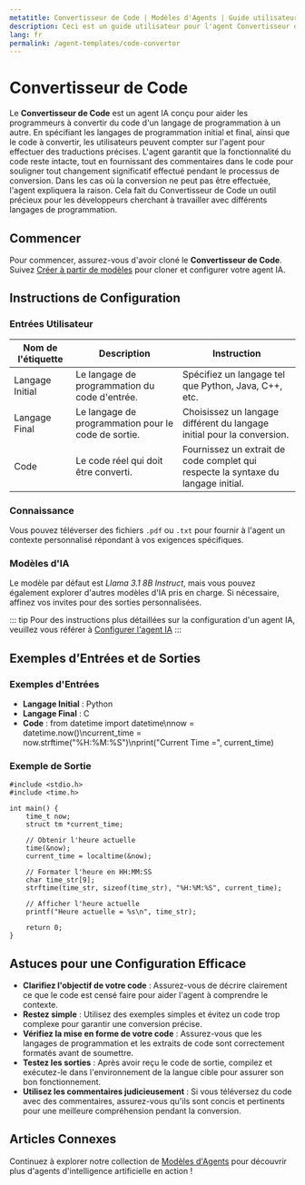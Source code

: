 ```yaml
---
metatitle: Convertisseur de Code | Modèles d'Agents | Guide utilisateur FabriXAI
description: Ceci est un guide utilisateur pour l'agent Convertisseur de Code, qui aide à convertir le code d'un langage de programmation à un autre tout en assurant la fonctionnalité.
lang: fr
permalink: /agent-templates/code-convertor
---
```


# Convertisseur de Code

Le **Convertisseur de Code** est un agent IA conçu pour aider les programmeurs à convertir du code d'un langage de programmation à un autre. En spécifiant les langages de programmation initial et final, ainsi que le code à convertir, les utilisateurs peuvent compter sur l'agent pour effectuer des traductions précises. L'agent garantit que la fonctionnalité du code reste intacte, tout en fournissant des commentaires dans le code pour souligner tout changement significatif effectué pendant le processus de conversion. Dans les cas où la conversion ne peut pas être effectuée, l'agent expliquera la raison. Cela fait du Convertisseur de Code un outil précieux pour les développeurs cherchant à travailler avec différents langages de programmation.

## Commencer

Pour commencer, assurez-vous d'avoir cloné le **Convertisseur de Code**. Suivez [Créer à partir de modèles](/fr-fr/create-from-templates/) pour cloner et configurer votre agent IA.

## Instructions de Configuration

### Entrées Utilisateur

| Nom de l'étiquette      | Description                                                     | Instruction                                                                              |
| ----------------------- | --------------------------------------------------------------- | ---------------------------------------------------------------------------------------- |
| Langage Initial         | Le langage de programmation du code d'entrée.                   | Spécifiez un langage tel que Python, Java, C++, etc.                                     |
| Langage Final           | Le langage de programmation pour le code de sortie.             | Choisissez un langage différent du langage initial pour la conversion.                   |
| Code                    | Le code réel qui doit être converti.                            | Fournissez un extrait de code complet qui respecte la syntaxe du langage initial.        |

### Connaissance

Vous pouvez téléverser des fichiers `.pdf` ou `.txt` pour fournir à l'agent un contexte personnalisé répondant à vos exigences spécifiques.

### Modèles d'IA

Le modèle par défaut est *Llama 3.1 8B Instruct*, mais vous pouvez également explorer d'autres modèles d'IA pris en charge. Si nécessaire, affinez vos invites pour des sorties personnalisées.

::: tip
Pour des instructions plus détaillées sur la configuration d'un agent IA, veuillez vous référer à [Configurer l'agent IA](/fr-fr/configurer-ai-agent/)
:::

## Exemples d’Entrées et de Sorties

### Exemples d'Entrées

- **Langage Initial** : Python
- **Langage Final** : C
- **Code** : from datetime import datetime\nnow = datetime.now()\ncurrent_time = now.strftime("%H:%M:%S")\nprint("Current Time =", current_time)

### Exemple de Sortie

```
#include <stdio.h>
#include <time.h>

int main() {
    time_t now;
    struct tm *current_time;

    // Obtenir l'heure actuelle
    time(&now);
    current_time = localtime(&now);

    // Formater l'heure en HH:MM:SS
    char time_str[9];
    strftime(time_str, sizeof(time_str), "%H:%M:%S", current_time);

    // Afficher l'heure actuelle
    printf("Heure actuelle = %s\n", time_str);

    return 0;
}
```

## Astuces pour une Configuration Efficace

- **Clarifiez l'objectif de votre code** : Assurez-vous de décrire clairement ce que le code est censé faire pour aider l'agent à comprendre le contexte.
- **Restez simple** : Utilisez des exemples simples et évitez un code trop complexe pour garantir une conversion précise.
- **Vérifiez la mise en forme de votre code** : Assurez-vous que les langages de programmation et les extraits de code sont correctement formatés avant de soumettre.
- **Testez les sorties** : Après avoir reçu le code de sortie, compilez et exécutez-le dans l'environnement de la langue cible pour assurer son bon fonctionnement.
- **Utilisez les commentaires judicieusement** : Si vous téléversez du code avec des commentaires, assurez-vous qu'ils sont concis et pertinents pour une meilleure compréhension pendant la conversion.

## Articles Connexes
Continuez à explorer notre collection de [Modèles d'Agents](/fr-fr/agent-templates/) pour découvrir plus d'agents d'intelligence artificielle en action !